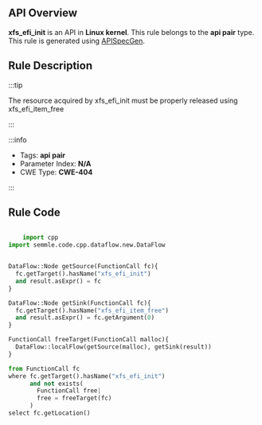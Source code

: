 ---
---


## API Overview
**xfs_efi_init** is an API in **Linux kernel**. This rule belongs to the **api pair** type. This rule is generated using [APISpecGen](../../tools/APISpecGen).
## Rule Description

:::tip

The resource acquired by xfs_efi_init must be properly released using xfs_efi_item_free

:::

:::info

- Tags: **api pair**
- Parameter Index: **N/A**
- CWE Type: **CWE-404**

:::

## Rule Code
```python

    import cpp
import semmle.code.cpp.dataflow.new.DataFlow


DataFlow::Node getSource(FunctionCall fc){
  fc.getTarget().hasName("xfs_efi_init")
  and result.asExpr() = fc
}

DataFlow::Node getSink(FunctionCall fc){
  fc.getTarget().hasName("xfs_efi_item_free")
  and result.asExpr() = fc.getArgument(0)
}

FunctionCall freeTarget(FunctionCall malloc){
  DataFlow::localFlow(getSource(malloc), getSink(result))
}

from FunctionCall fc
where fc.getTarget().hasName("xfs_efi_init")
      and not exists(
        FunctionCall free| 
        free = freeTarget(fc)
      )
select fc.getLocation()

    
```